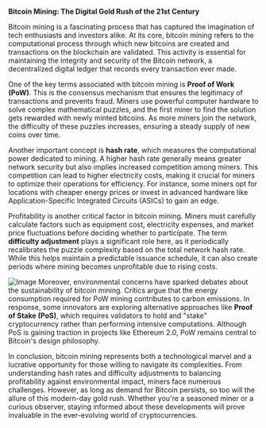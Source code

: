 **Bitcoin Mining: The Digital Gold Rush of the 21st Century**

Bitcoin mining is a fascinating process that has captured the imagination of tech enthusiasts and investors alike. At its core, bitcoin mining refers to the computational process through which new bitcoins are created and transactions on the blockchain are validated. This activity is essential for maintaining the integrity and security of the Bitcoin network, a decentralized digital ledger that records every transaction ever made.

One of the key terms associated with bitcoin mining is **Proof of Work (PoW)**. This is the consensus mechanism that ensures the legitimacy of transactions and prevents fraud. Miners use powerful computer hardware to solve complex mathematical puzzles, and the first miner to find the solution gets rewarded with newly minted bitcoins. As more miners join the network, the difficulty of these puzzles increases, ensuring a steady supply of new coins over time.

Another important concept is **hash rate**, which measures the computational power dedicated to mining. A higher hash rate generally means greater network security but also implies increased competition among miners. This competition can lead to higher electricity costs, making it crucial for miners to optimize their operations for efficiency. For instance, some miners opt for locations with cheaper energy prices or invest in advanced hardware like Application-Specific Integrated Circuits (ASICs) to gain an edge.

Profitability is another critical factor in bitcoin mining. Miners must carefully calculate factors such as equipment cost, electricity expenses, and market price fluctuations before deciding whether to participate. The term **difficulty adjustment** plays a significant role here, as it periodically recalibrates the puzzle complexity based on the total network hash rate. While this helps maintain a predictable issuance schedule, it can also create periods where mining becomes unprofitable due to rising costs.


![Image](https://github.com/user-attachments/assets/b8266eee-691e-4ee1-99ef-bfa10d234fd4)
Moreover, environmental concerns have sparked debates about the sustainability of bitcoin mining. Critics argue that the energy consumption required for PoW mining contributes to carbon emissions. In response, some innovators are exploring alternative approaches like **Proof of Stake (PoS)**, which requires validators to hold and "stake" cryptocurrency rather than performing intensive computations. Although PoS is gaining traction in projects like Ethereum 2.0, PoW remains central to Bitcoin's design philosophy.

In conclusion, bitcoin mining represents both a technological marvel and a lucrative opportunity for those willing to navigate its complexities. From understanding hash rates and difficulty adjustments to balancing profitability against environmental impact, miners face numerous challenges. However, as long as demand for Bitcoin persists, so too will the allure of this modern-day gold rush. Whether you're a seasoned miner or a curious observer, staying informed about these developments will prove invaluable in the ever-evolving world of cryptocurrencies.